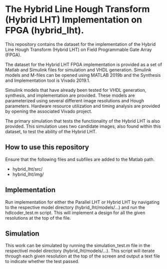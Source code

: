 # The Hybrid Line Hough Transform (Hybrid LHT) Implementation on FPGA (hybrid_lht).

This repository contains the dataset for the implementation of the Hybrid Line Hough Transform (Hybrid LHT) on Field Programmable Gate Array (FPGA).

The dataset for the Hybrid LHT FPGA implementation is provided as a set of Matlab and Simulink files for simulation and VHDL generation. Simulink models and M-files can be opened using MATLAB 2019b and the Synthesis and Implementation tool is Vivado 2019.1.

Simulink models that have already been tested for VHDL generation, synthesis, and implementation are provided. These models are parameterized using several different image resolutions and Hough parameters. Hardware resource utilization and timing analysis are provided by opening the associated Vivado project.

The primary simulation that tests the functionality of the Hybrid LHT is also provided. This simulation uses two candidate images, also found within this dataset, to test the ability of the Hybrid LHT.


## How to use this repository
Ensure that the following files and subfiles are added to the Matlab path.
* hybrid_lht/src/
* hybrid_lht/img/

## Implementation
Run implementation for either the Parallel LHT or Hybrid LHT by navigating to the respective model directory (hybrid_lht/models/...) and run the hdlcoder_test.m script. This will implement a design for all the given resolutions at the top of the file.

## Simulation
This work can be simulated by running the simulation_test.m file in the respectivel model directory (hybrid_lht/models/...). This script will iterate through each given resolution at the top of the screen and output a text file to indicate whether the test passed.
